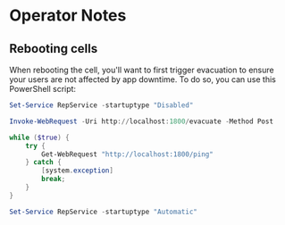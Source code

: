 # Operator Notes

## Rebooting cells

When rebooting the cell, you'll want to first trigger evacuation to ensure your users are not affected by app downtime.
To do so, you can use this PowerShell script:

```powershell
Set-Service RepService -startuptype "Disabled"

Invoke-WebRequest -Uri http://localhost:1800/evacuate -Method Post

while ($true) {
    try {
        Get-WebRequest "http://localhost:1800/ping"
    } catch {
        [system.exception]
        break;
    }
}

Set-Service RepService -startuptype "Automatic"
```
